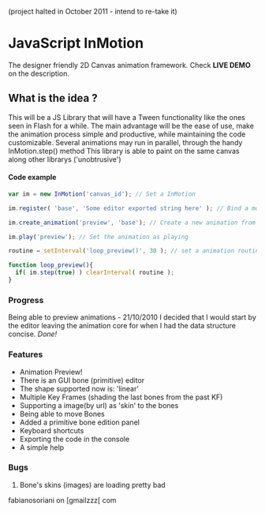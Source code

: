 (project halted in October 2011 - intend to re-take it)

# JavaScript InMotion

The designer friendly 2D Canvas animation framework. Check **LIVE DEMO** on the description.

## What is the idea ?

This will be a JS Library that will have a Tween functionality like the ones seen in Flash for a while.
The main advantage will be the ease of use, make the animation process simple and productive, while maintaining the code customizable.
Several animations may run in parallel, through the handy InMotion.step() method
This library is able to paint on the same canvas along other librarys ('unobtrusive')

#### Code example

```js
var im = new InMotion('canvas_id'); // Set a InMotion

im.register( 'base', 'Some editor exported string here' ); // Bind a model structure to a name

im.create_animation('preview', 'base'); // Create a new animation from the registered model

im.play('preview'); // Set the animation as playing

routine = setInterval('loop_preview()', 30 ); // set a animation routine

function loop_preview(){
  if( im.step(true) ) clearInterval( routine );
}
```


### Progress

Being able to preview animations - 21/10/2010
I decided that I would start by the editor leaving the animation core for when I had the data structure concise. *Done!*


### Features

* Animation Preview!
* There is an GUI bone (primitive) editor
* The shape supported now is: 'linear'
* Multiple Key Frames (shading the last bones from the past KF)
* Supporting a image(by url) as 'skin' to the bones
* Being able to move Bones
* Added a primitive bone edition panel
* Keyboard shortcuts
* Exporting the code in the console
* A simple help


### Bugs

1. Bone's skins (images) are loading pretty bad

fabianosoriani on [gmailzzz[ com